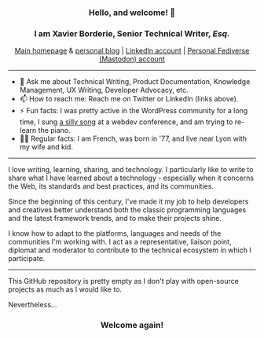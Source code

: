 <h3 align="center"> Hello, and welcome! 👋  </h3>
<h3 align="center">I am Xavier Borderie, Senior Technical Writer, <i>Esq.</i></h3>

<p align="center">
  <a href="https://xavier.borderie.net/">Main homepage</a> & <a href="https://xavier.borderie.net/blog/">personal blog</a> |
  <a href="https://www.linkedin.com/in/xavierborderie/">LinkedIn account</a> |
  <a href="https://boitam.eu/@xibe">Personal Fediverse (Mastodon) account</a>
</p>

---

- 💬 Ask me about Technical Writing, Product Documentation, Knowledge Management, UX Writing, Developer Advocacy, etc.
- 📫 How to reach me: Reach me on Twitter or LinkedIn (links above).
- ⚡ Fun facts: I was pretty active in the WordPress community for a long time, I sung <a href="https://www.youtube.com/watch?v=PqhOFjpLCBY">a silly song</a> at a webdev conference, and am trying to re-learn the piano.
- 🤷‍♂️ Regular facts: I am French, was born in '77, and live near Lyon with my wife and kid.

---

I love writing, learning, sharing, and technology. I particularly like to write to share what I have learned about a technology - especially when it concerns the Web, its standards and best practices, and its communities.

Since the beginning of this century, I've made it my job to help developers and creatives better understand both the classic programming languages and the latest framework trends, and to make their projects shine.

I know how to adapt to the platforms, languages and needs of the communities I'm working with. I act as a representative, liaison point, diplomat and moderator to contribute to the technical ecosystem in which I participate.

---

This GitHub repository is pretty empty as I don't play with open-source projects as much as I would like to.

Nevertheless...

<h3 align="center">Welcome again!</h3>
